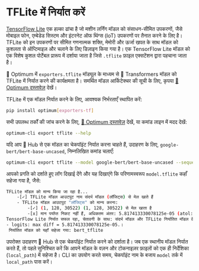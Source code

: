 <!--Copyright 2023 The HuggingFace Team. All rights reserved.

Licensed under the Apache License, Version 2.0 (the "License"); you may not use this file except in compliance with
the License. You may obtain a copy of the License at

http://www.apache.org/licenses/LICENSE-2.0

Unless required by applicable law or agreed to in writing, software distributed under the License is distributed on
an "AS IS" BASIS, WITHOUT WARRANTIES OR CONDITIONS OF ANY KIND, either express or implied. See the License for the
specific language governing permissions and limitations under the License.

⚠️ Note that this file is in Markdown but contain specific syntax for our doc-builder (similar to MDX) that may not be
rendered properly in your Markdown viewer.

-->

# TFLite में निर्यात करें

[TensorFlow Lite](https://www.tensorflow.org/lite/guide) एक हल्का ढांचा है जो मशीन लर्निंग मॉडल को संसाधन-सीमित उपकरणों, जैसे मोबाइल फोन, एम्बेडेड सिस्टम और इंटरनेट ऑफ थिंग्स (IoT) उपकरणों पर तैनात करने के लिए है। TFLite को इन उपकरणों पर सीमित गणनात्मक शक्ति, मेमोरी और ऊर्जा खपत के साथ मॉडल को कुशलता से ऑप्टिमाइज़ और चलाने के लिए डिज़ाइन किया गया है। एक TensorFlow Lite मॉडल को एक विशेष कुशल पोर्टेबल प्रारूप में दर्शाया जाता है जिसे `.tflite` फ़ाइल एक्सटेंशन द्वारा पहचाना जाता है।

🤗 Optimum में `exporters.tflite` मॉड्यूल के माध्यम से 🤗 Transformers मॉडल को TFLite में निर्यात करने की कार्यक्षमता है। समर्थित मॉडल आर्किटेक्चर की सूची के लिए, कृपया [🤗 Optimum दस्तावेज़](https://huggingface.co/docs/optimum/exporters/tflite/overview) देखें।

TFLite में एक मॉडल निर्यात करने के लिए, आवश्यक निर्भरताएँ स्थापित करें:

```bash
pip install optimum[exporters-tf]
```

सभी उपलब्ध तर्कों की जांच करने के लिए, [🤗 Optimum दस्तावेज़](https://huggingface.co/docs/optimum/main/en/exporters/tflite/usage_guides/export_a_model) देखें,
या कमांड लाइन में मदद देखें:

```bash
optimum-cli export tflite --help
```

यदि आप 🤗 Hub से एक मॉडल का चेकपॉइंट निर्यात करना चाहते हैं, उदाहरण के लिए, `google-bert/bert-base-uncased`, निम्नलिखित कमांड चलाएँ:

```bash
optimum-cli export tflite --model google-bert/bert-base-uncased --sequence_length 128 bert_tflite/
```

आपको प्रगति को दर्शाते हुए लॉग दिखाई देंगे और यह दिखाएंगे कि परिणामस्वरूप `model.tflite` कहाँ सहेजा गया है, जैसे:

```bash
TFLite मॉडल को मान्य किया जा रहा है...
	-[✓] TFLite मॉडल आउटपुट नाम संदर्भ मॉडल (लॉजिट्स) से मेल खाते हैं
	- TFLite मॉडल आउटपुट "लॉजिट्स" को मान्य करना:
		-[✓] (1, 128, 30522) (1, 128, 30522) से मेल खाता है
		-[x] मान पर्याप्त निकट नहीं हैं, अधिकतम अंतर: 5.817413330078125e-05 (atol: 1e-05)
TensorFlow Lite निर्यात सफल रहा, चेतावनी के साथ: संदर्भ मॉडल और TFLite निर्यातित मॉडल के आउटपुट के बीच अधिकतम निरपेक्ष अंतर सेट सहिष्णुता 1e-05 के भीतर नहीं है:
- logits: max diff = 5.817413330078125e-05.।
 निर्यातित मॉडल को यहाँ सहेजा गया: bert_tflite
```

उपरोक्त उदाहरण 🤗 Hub से एक चेकपॉइंट निर्यात करने को दर्शाता है। जब एक स्थानीय मॉडल निर्यात करते हैं, तो पहले सुनिश्चित करें कि आपने मॉडल के वज़न और टोकनाइज़र फ़ाइलों को एक ही निर्देशिका (`local_path`) में सहेजा है। CLI का उपयोग करते समय, चेकपॉइंट नाम के बजाय `model` तर्क में `local_path` पास करें।

